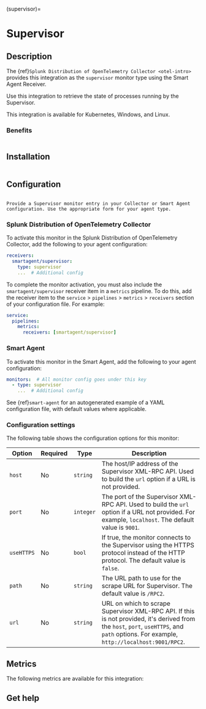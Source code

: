 (supervisor)=

# Supervisor
<meta name="description" content="Documentation on the supervisor monitor">

## Description

The {ref}`Splunk Distribution of OpenTelemetry Collector <otel-intro>` provides this integration as the `supervisor` monitor type using the Smart Agent Receiver.

Use this integration to retrieve the state of processes running by the Supervisor.

This integration is available for Kubernetes, Windows, and Linux.

### Benefits

```{include} /_includes/benefits.md
```

## Installation

```{include} /_includes/collector-installation.md
```

## Configuration

```{include} /_includes/configuration.md
```

```{note}
Provide a Supervisor monitor entry in your Collector or Smart Agent configuration. Use the appropriate form for your agent type.
```

### Splunk Distribution of OpenTelemetry Collector

To activate this monitor in the Splunk Distribution of OpenTelemetry Collector, add the following to your agent configuration:

```yaml 
receivers:
  smartagent/supervisor:
    type: supervisor
    ...  # Additional config
```

To complete the monitor activation, you must also include the `smartagent/supervisor` receiver item in a `metrics` pipeline. To do this, add the receiver item to the `service` > `pipelines` > `metrics` > `receivers` section of your configuration file. For example:

```yaml
service:
  pipelines:
    metrics:
      receivers: [smartagent/supervisor]
```

### Smart Agent

To activate this monitor in the Smart Agent, add the following to your agent configuration:

```yaml
monitors:  # All monitor config goes under this key
  - type: supervisor
    ...  # Additional config
```

See {ref}`smart-agent` for an autogenerated example of a YAML configuration file, with default values where applicable.

### Configuration settings 

The following table shows the configuration options for this monitor:

| Option | Required | Type | Description |
| --- | --- | --- | --- |
| `host` | No | `string` | The host/IP address of the Supervisor XML-RPC API. Used to build the `url` option if a URL is not provided. |
| `port` | No | `integer` | The port of the Supervisor XML-RPC API. Used to build the `url` option if a URL not provided. For example, `localhost`. The default value is `9001`. |
| `useHTTPS` | No | `bool` | If true, the monitor connects to the Supervisor using the HTTPS protocol instead of the HTTP protocol. The default value is `false`. |
| `path` | No | `string` | The URL path to use for the scrape URL for Supervisor. The default value is `/RPC2`. |
| `url` | No | `string` | URL on which to scrape Supervisor XML-RPC API. If this is not provided, it's derived from the `host`, `port`, `useHTTPS`, and `path` options. For example, `http://localhost:9001/RPC2`. |

## Metrics

The following metrics are available for this integration:

<div class="metrics-yaml" url="https://raw.githubusercontent.com/signalfx/signalfx-agent/main/pkg/monitors/supervisor/metadata.yaml"></div>

## Get help

```{include} /_includes/troubleshooting.md
```